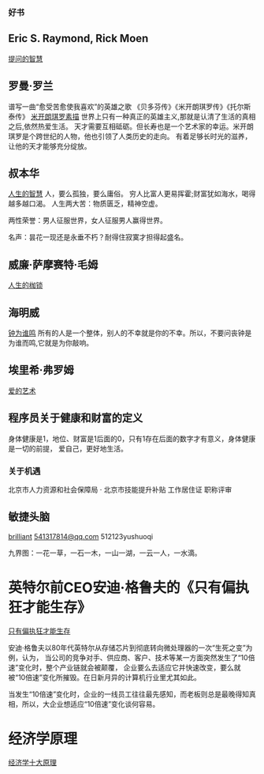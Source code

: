 ### 好书
## Eric S. Raymond, Rick Moen
[提问的智慧](https://github.com/ryanhanwu/How-To-Ask-Questions-The-Smart-Way/blob/master/README-zh_CN.md)

## 罗曼·罗兰
谱写一曲“愈受苦愈使我喜欢”的英雄之歌
《贝多芬传》《米开朗琪罗传》《托尔斯泰传》
[米开朗琪罗素描](http://www.bjwmb.gov.cn/zxfw/wmwx/wskt/t20180202_859113.htm)
世界上只有一种真正的英雄主义,那就是认清了生活的真相之后,依然热爱生活。
天才需要互相砥砺。但长寿也是一个艺术家的幸运。米开朗琪罗是个跨世纪的人物，他也引领了人类历史的走向。
有着足够长时光的滋养，让他的天才能够充分绽放。 


## 叔本华
[人生的智慧](http://www.56wen.com/chapter/20180630/16424.html)
人，要么孤独，要么庸俗。
穷人比富人更易挥霍;财富犹如海水，喝得越多越口渴。
人生两大苦：物质匮乏，精神空虚。

两性荣誉：男人征服世界，女人征服男人赢得世界。

名声：昙花一现还是永垂不朽？耐得住寂寞才担得起盛名。

## 威廉·萨摩赛特·毛姆
[人生的枷锁](http://www.56wen.com/chapter/20180712/17107.html)


## 海明威
[钟为谁鸣](https://baike.baidu.com/item/%E4%B8%A7%E9%92%9F%E4%B8%BA%E8%B0%81%E8%80%8C%E9%B8%A3/41163)
所有的人是一个整体，别人的不幸就是你的不幸。所以，不要问丧钟是为谁而鸣,它就是为你敲响。

## 埃里希·弗罗姆
[爱的艺术](https://www.sbkk88.com/lizhishu/aideyishu/)

## 程序员关于健康和财富的定义
身体健康是1，地位、财富是1后面的0，只有1存在后面的数字才有意义，身体健康是一切的前提，
爱自己，更好地生活。
### 关于机遇
北京市人力资源和社会保障局 · 北京市技能提升补贴
工作居住证 职称评审


## 敏捷头脑
[brilliant](https://brilliant.org/courses/computer-science-essentials/?tour=true) 541317814@qq.com 512123yushuoqi

九界图：一花一草，一石一木，一山一湖，一云一人，一水滴。


# 英特尔前CEO安迪·格鲁夫的《只有偏执狂才能生存》
[只有偏执狂才能生存](https://www.liaoxuefeng.com/article/920572865279712)

安迪·格鲁夫以80年代英特尔从存储芯片到彻底转向微处理器的一次“生死之变”为例，认为，
当公司的竞争对手、供应商、客户、技术等某一方面突然发生了“10倍速”变化时，整个产业链就会被颠覆，
企业要么去适应它并快速改变，要么就被“10倍速”变化所摧毁。在日新月异的计算机行业里尤其如此。

当发生“10倍速”变化时，企业的一线员工往往最先感知，而老板则总是最晚得知真相，所以，大企业想适应“10倍速”变化谈何容易。


# 经济学原理
[经济学十大原理](https://www.liaoxuefeng.com/article/895883817413024)



